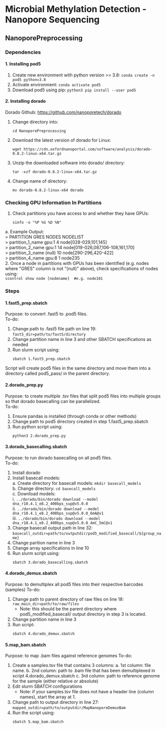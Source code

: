 # Microbial Methylation Detection - Nanopore Sequencing
## NanoporePreprocessing
### Dependencies
#### 1. Installing pod5
1. Create new environment with python version >= 3.8: `conda create -n pod5 python=3.8`
2. Activate environment: `conda activate pod5`
3. Download pod5 using pip: `python3 pip install --user pod5`

#### 2. Installing dorado 
Dorado Github: https://github.com/nanoporetech/dorado 
1. Change directory into: 
    ```
    cd NanoporePreprocessing
    ```
2. Download the latest version of dorado for Linux: 
    ```
    wget https://cdn.oxfordnanoportal.com/software/analysis/dorado-0.8.2-linux-x64.tar.gz
    ```
3. Unzip the downloaded software into dorado/ directory: 
    ```
    tar -xzf dorado-0.8.2-linux-x64.tar.gz
    ```
4. Change name of directory: 
    ```
    mv dorado-0.8.2-linux-x64 dorado
    ```

### Checking GPU Information In Partitions
1. Check partitions you have access to and whether they have GPUs:  
    ```
    sinfo -o "%P %G %D %N"
    ```  
  a. Example Output:   
    > PARTITION GRES NODES NODELIST  
    > partition_1_name gpu:1 4 node[028-029,101,145]  
    > partition_2_name gpu:1 14 node[019-026,087,106-108,161,170]  
    > partition_3_name (null) 10 node[290-296,420-422]  
    > partition_4_name gpu:8 1 node235  
2. Once a node in partitions with GPUs has been identified (e.g. nodes where "GRES" column is not "(null)" above), check specifications of nodes using:   
    ```
    scontrol show node [nodename]  #e.g. node101
    ```

### Steps
#### 1.fast5_prep.sbatch
Purpose: to convert .fast5 to .pod5 files.  
To-do:  
1. Change path to .fast5 file path on line 19: `fast5_dir=path/to/fast5/directory` 
2. Change partition name in line 3 and other SBATCH specifications as needed  
3. Run slurm script using: 
    ```
    sbatch 1.fast5_prep.sbatch
    ```  

Script will create pod5 files in the same directory and move them into a directory called pod5_pass/ in the parent directory. 

#### 2.dorado_prep.py 
Purpose: to create multiple .tsv files that split pod5 files into multiple groups so that dorado basecalling can be parallelized.  
To-do:  
1. Ensure pandas is installed (through conda or other methods)
2. Change path to pod5 directory created in step 1.fast5_prep.sbatch 
3. Run python script using: 
    ```
    python3 2.dorado_prep.py
    ```

#### 3.dorado_basecalling.sbatch
Purpose: to run dorado basecalling on all pod5 files.  
To-do:  
1. Install dorado 
2. Install basecall models:  
  a. Create directory for basecall models: `mkdir basecall_models`  
  b. Change directory: `cd basecall_models`  
  c. Download models:  
    i. `../dorado/bin/dorado download --model dna_r10.4.1_e8.2_400bps_sup@v5.0.0`  
    ii. `../dorado/bin/dorado download --model dna_r10.4.1_e8.2_400bps_sup@v5.0.0_6mA@v1`  
    iii. `../dorado/bin/dorado download --model dna_r10.4.1_e8.2_400bps_sup@v5.0.0_4mC_5mC@v1`  
3. Change basecall output path in line 32:   `basecall_outdir=path/to/outputdir/pod5_modified_basecall/${group_name}`
4. Change parition name in line 3  
5. Change array specifications in line 10  
6. Run slurm script using:   
    ```
    sbatch 3.dorado_basecalling.sbatch
    ```

#### 4.dorado_demux.sbatch
Purpose: to demultiplex all pod5 files into their respective barcodes (samples)
To-do: 
1. Change path to parent directory of raw files on line 18: `raw_main_dir=path/to/raw/files`
    - Note: this should be the parent directory where pod5_modified_basecall/ output directory in step 3 is located. 
2. Change partition name in line 3 
2. Run script: 
    ```
    sbatch 4.dorado_demux.sbatch
    ```

#### 5.map_bam.sbatch
Purpose: to map .bam files against reference genomes 
To-do: 
1. Create a samples.tsv file that contains 3 columns: 
a. 1st column: file name. 
b. 2nd column: path to .bam file that has been demultiplexed in script 4.dorado_demux.sbatch 
c. 3rd column: path to reference genome for the sample (either relative or absolute)
2. Edit slurm SBATCH configurations 
    - Note: if your samples.tsv file does not have a header line (column names), start the array at 1. 
3. Change path to output directory in line 27: `mapped_outdir=path/to/outputdir/MapNanoporeDemuxBam`
4. Run the script using: 
    ```
    sbatch 5.map_bam.sbatch
    ```